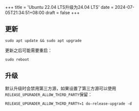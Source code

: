 +++
title = 'Ubuntu 22.04 LTS升级为24.04 LTS'
date = 2024-07-05T21:34:51+08:00
draft = false
+++

## 更新

```shell
sudo apt update && sudo apt upgrade
```

更新之后可能需要重启：

```shell
sudo reboot
```

## 升级

默认升级时会禁用第三方源，如果设置了第三方源可以使用`RELEASE_UPGRADER_ALLOW_THIRD_PARTY`保留：

```shell
RELEASE_UPGRADER_ALLOW_THIRD_PARTY=1 do-release-upgrade -d
```